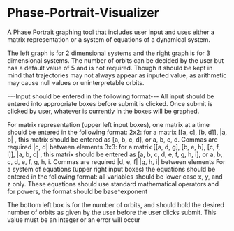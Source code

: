 # Phase-Portrait-Visualizer
A Phase Portrait graphing tool that includes user input and uses either a matrix representation or a system of equations of a dynamical system.

The left graph is for 2 dimensional systems and the right graph is for 3 dimensional systems. The number of orbits can be decided by the user but has a default
value of 5 and is not required. Though it should be kept in mind that trajectories may not always appear as inputed value, as arithmetic may cause null values or 
uninterpretable orbits.

---Input should be entered in the following format---
All input should be entered into appropriate boxes before submit is clicked. Once submit is clicked by user, whatever is currently in the boxes will be graphed.

For matrix representation (upper left input boxes), one matrix at a time should be entered in the following format:
2x2: for a matrix [[a, c], [b, d]], |a, b| , this matrix should be entered as [a, b, c, d], or a, b, c, d. Commas are required
                                    |c, d| 
     between elements
3x3: for a matrix [[a, d, g], [b, e, h], [c, f, i]], |a, b, c| , this matrix should be entered as [a, b, c, d, e, f, g, h, i], or a, b, c, d, e, f, g, h, i. Commas are required
                                                     |d, e, f| 
                                                     |g, h, i|
     between elements
For a system of equations (upper right input boxes) the equations should be entered in the following format:
all variables should be lower case x, y, and z only. These equations should use standard mathematical operators and for powers, the format should be base^exponent

The bottom left box is for the number of orbits, and should hold the desired number of orbits as given by the user before the user clicks submit. This value must be an integer
or an error will occur
